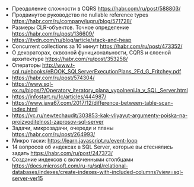 - Преодоление сложности в CQRS https://habr.com/ru/post/588803/
- Продвинутое руководство по nullable reference types https://habr.com/ru/company/jugru/blog/571728/
- Размеры CLR-объектов. Точное определение https://habr.com/ru/post/136609/
- https://itvdn.com/ru/blog/article/stack-and-heap
- Сoncurrent collections за 10 минут https://habr.com/ru/post/473352/
- О декораторах, сквозной функциональности, CQRS и слоеной архитектуре https://habr.com/ru/post/353258/
- Операторы http://www.t-sql.ru/ebooks/eBOOK_SQLServerExecutionPlans_2Ed_G_Fritchey.pdf
- https://habr.com/ru/post/574304/
- https://www.sql-ex.ru/blogs/?/Operatory_iteratory_plana_vypolneniJa_v_SQL_Server.html
- https://infostart.ru/1c/articles/444987/
- https://www.java67.com/2017/12/difference-between-table-scan-index.html
- https://vc.ru/newtechaudit/303853-kak-vliyayut-argumenty-poiska-na-proizvoditelnost-zaprosov-sql-server
- Задачи, микрозадачи, очереди и планы https://habr.com/ru/post/264993/
- Микро таски: https://learn.javascript.ru/event-loop
- 14 вопросов об индексах в SQL Server, которые вы стеснялись задать https://habr.com/ru/post/247373/
- Создание индексов с включенными столбцами https://docs.microsoft.com/ru-ru/sql/relational-databases/indexes/create-indexes-with-included-columns?view=sql-server-ver15
